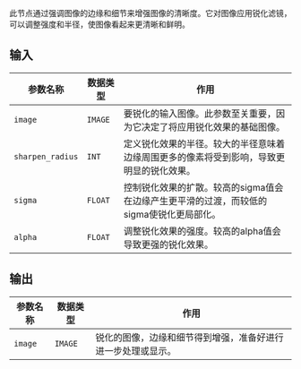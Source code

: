 此节点通过强调图像的边缘和细节来增强图像的清晰度。它对图像应用锐化滤镜，可以调整强度和半径，使图像看起来更清晰和鲜明。

## 输入

| 参数名称 | 数据类型 | 作用 |
| --- | --- | --- |
| `image` | `IMAGE` | 要锐化的输入图像。此参数至关重要，因为它决定了将应用锐化效果的基础图像。 |
| `sharpen_radius` | `INT` | 定义锐化效果的半径。较大的半径意味着边缘周围更多的像素将受到影响，导致更明显的锐化效果。 |
| `sigma` | `FLOAT` | 控制锐化效果的扩散。较高的sigma值会在边缘产生更平滑的过渡，而较低的sigma使锐化更局部化。 |
| `alpha` | `FLOAT` | 调整锐化效果的强度。较高的alpha值会导致更强的锐化效果。 |

## 输出

| 参数名称 | 数据类型 | 作用 |
| --- | --- | --- |
| `image` | `IMAGE` | 锐化的图像，边缘和细节得到增强，准备好进行进一步处理或显示。 |
